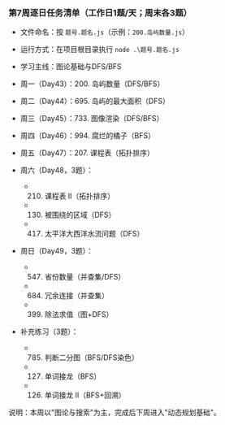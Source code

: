 ### 第7周逐日任务清单（工作日1题/天；周末各3题）

- 文件命名：按 `题号.题名.js`（示例：`200.岛屿数量.js`）
- 运行方式：在项目根目录执行 `node .\题号.题名.js`
- 学习主线：图论基础与DFS/BFS

- 周一（Day43）：200. 岛屿数量（DFS/BFS）
- 周二（Day44）：695. 岛屿的最大面积（DFS）
- 周三（Day45）：733. 图像渲染（DFS/BFS）
- 周四（Day46）：994. 腐烂的橘子（BFS）
- 周五（Day47）：207. 课程表（拓扑排序）

- 周六（Day48，3题）：
  - 210. 课程表 II（拓扑排序）
  - 130. 被围绕的区域（DFS）
  - 417. 太平洋大西洋水流问题（DFS）

- 周日（Day49，3题）：
  - 547. 省份数量（并查集/DFS）
  - 684. 冗余连接（并查集）
  - 399. 除法求值（图+DFS）

- 补充练习（3题）：
  - 785. 判断二分图（BFS/DFS染色）
  - 127. 单词接龙（BFS）
  - 126. 单词接龙 II（BFS+回溯）


说明：本周以"图论与搜索"为主，完成后下周进入"动态规划基础"。
